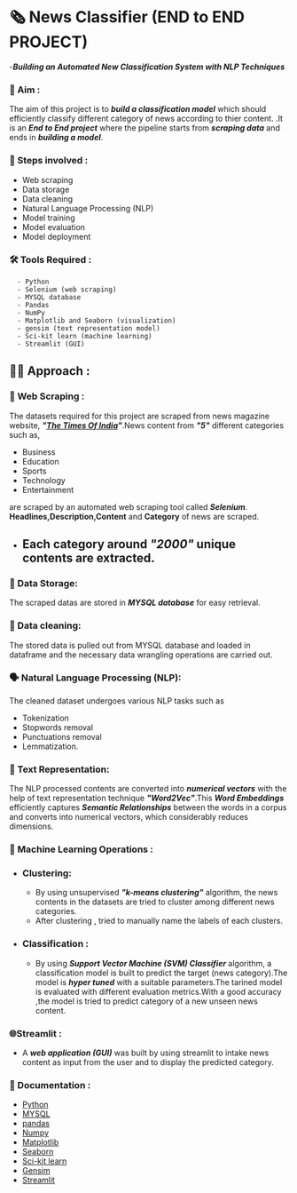 # 🗞️ **News Classifier** (END to END PROJECT)
-***Building an Automated New Classification System with NLP Techniques***

### 🎯 Aim :
 The aim of this project is to ***build a  classification model*** which should efficiently classify different category of news according to thier content. .It is an ***End to End project*** where the pipeline starts from ***scraping data*** and ends in ***building a model***.

### 🐾 Steps involved :

-  Web scraping
-  Data storage
-  Data cleaning
-  Natural Language Processing (NLP)
-  Model training
-  Model evaluation
-  Model deployment

### 🛠️ Tools Required :
      - Python
      - Selenium (web scraping)
      - MYSQL database
      - Pandas
      - NumPy
      - Matplotlib and Seaborn (visualization)
      - gensim (text representation model)
      - Sci-kit learn (machine learning)
      - Streamlit (GUI)
## 👨‍💻 Approach :
### 💎 Web Scraping :
 The datasets required for this project are scraped from news magazine website, ***"[The Times Of India](https://timesofindia.indiatimes.com/)"***.News content from ***"5"*** different categories such as,

- Business 
- Education
- Sports
- Technology
- Entertainment

are scraped by an automated web scraping tool called ***Selenium***. **Headlines,Description,Content** and **Category** of news are scraped.
- ## Each category around ***"2000"*** unique contents are extracted.
### 📂 Data Storage:
   The scraped datas are stored in  ***MYSQL database*** for easy retrieval.
### 🧹 Data cleaning:
  The stored data is pulled out from MYSQL database and loaded in dataframe and the necessary data wrangling operations are carried out.
### 🗣️ Natural Language Processing (NLP):
The cleaned dataset undergoes various NLP tasks such as 
- Tokenization
- Stopwords removal
- Punctuations removal
- Lemmatization.
### 🔢 Text Representation:
The NLP processed contents are converted into ***numerical vectors*** with the help of text representation technique ***"Word2Vec"***.This ***Word Embeddings*** efficiently captures ***Semantic Relationships*** between the words in a corpus and converts into numerical vectors, which considerably reduces dimensions.
### 🤖 Machine Learning Operations :
 - ### Clustering:
     - By using unsupervised ***"k-means clustering"*** algorithm, the news contents in the datasets are tried to cluster among different news categories.
     - After clustering , tried to manually name the labels of each clusters. 
 - ### Classification :
     - By using ***Support Vector Machine (SVM) Classifier*** algorithm, a classification model is built to predict the target (news category).The model is ***hyper tuned*** with a suitable parameters.The tarined model is evaluated with different evaluation metrics.With a good accuracy ,the model is tried to predict category of a new unseen news content.
### 🌐Streamlit :
 - A ***web application (GUI)*** was built by using streamlit to intake news content as input from the user and to display the predicted category.

### 📰 Documentation :

- [Python](https://docs.python.org/3/)
- [MYSQL](https://dev.mysql.com/doc/)
- [pandas](https://pandas.pydata.org/docs/)
- [Numpy](https://numpy.org/doc/)
- [Matplotlib](https://matplotlib.org/stable/index.html)
- [Seaborn](https://seaborn.pydata.org/)
- [Sci-kit learn](https://scikit-learn.org/stable/)
- [Gensim](https://radimrehurek.com/gensim/auto_examples/index.html)
- [Streamlit](https://docs.streamlit.io/)

